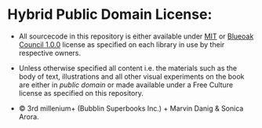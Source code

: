# Hybrid Public Domain License:

- All sourcecode in this repository is either available under [MIT](https://opensource.org/licenses/MIT) or [Blueoak Council 1.0.0](https://blueoakcouncil.org/license/1.0.0#html) license as specified on each library in use by their respective owners.

- Unless otherwise specified all content i.e. the materials such as the body of text, illustrations and all other visual experiments on the book are either in _public domain_ or made available under a Free Culture license as specified on this repository.

- © 3rd millenium+ (Bubblin Superbooks Inc.) + Marvin Danig & Sonica Arora.
